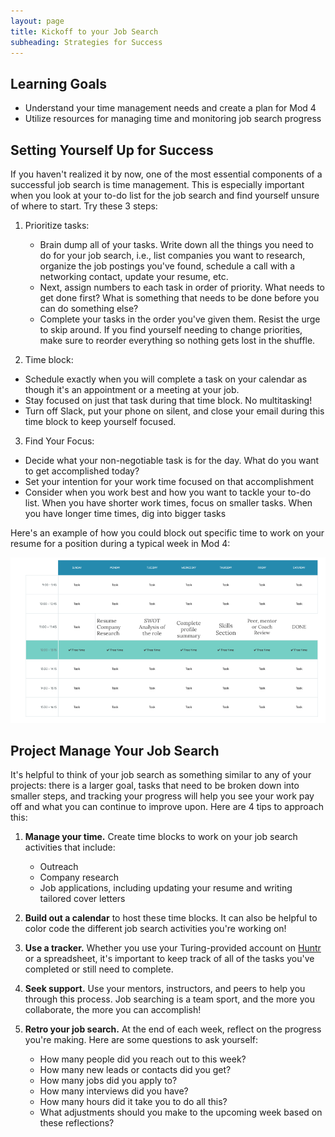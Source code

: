 ```yaml
---
layout: page
title: Kickoff to your Job Search
subheading: Strategies for Success
---
```


## Learning Goals
* Understand your time management needs and create a plan for Mod 4
* Utilize resources for managing time and monitoring job search progress

## Setting Yourself Up for Success
If you haven't realized it by now, one of the most essential components of a successful job search is time management. This is especially important when you look at your to-do list for the job search and find yourself unsure of where to start. Try these 3 steps:

1. Prioritize tasks:

   * Brain dump all of your tasks. Write down all the things you need to do for your job search, i.e., list companies you want to research, organize the job postings you've found, schedule a call with a networking contact, update your resume, etc.
   * Next, assign numbers to each task in order of priority. What needs to get done first? What is something that needs to be done before you can do something else?
   * Complete your tasks in the order you've given them. Resist the urge to skip around. If you find yourself needing to change priorities, make sure to reorder everything so nothing gets lost in the shuffle. 

2. Time block:

  * Schedule exactly when you will complete a task on your calendar as though it's an appointment or a meeting at your job.
  * Stay focused on just that task during that time block. No multitasking!
  * Turn off Slack, put your phone on silent, and close your email during this time block to keep yourself focused.

3. Find Your Focus:

  * Decide what your non-negotiable task is for the day. What do you want to get accomplished today?
  * Set your intention for your work time focused on that accomplishment
  * Consider when you work best and how you want to tackle your to-do list. When you have shorter work times, focus on smaller tasks. When you have longer time times, dig into bigger tasks

Here's an example of how you could block out specific time to work on your resume for a position during a typical week in Mod 4:

![Resume Time Blocking Chart](/images/Resume%20Time%20Blocking%20Example.png)

## Project Manage Your Job Search
It's helpful to think of your job search as something similar to any of your projects: there is a larger goal, tasks that need to be broken down into smaller steps, and tracking your progress will help you see your work pay off and what you can continue to improve upon. Here are 4 tips to approach this:

1. **Manage your time.** Create time blocks to work on your job search activities that include:
    * Outreach 
    * Company research
    * Job applications, including updating your resume and writing tailored cover letters

2. **Build out a calendar** to host these time blocks. It can also be helpful to color code the different job search activities you're working on!

3. **Use a tracker.** Whether you use your Turing-provided account on [Huntr](https://huntr.co/) or a spreadsheet, it's important to keep track of all of the tasks you've completed or still need to complete. 

4. **Seek support.** Use your mentors, instructors, and peers to help you through this process. Job searching is a team sport, and the more you collaborate, the more you can accomplish!

5. **Retro your job search.** At the end of each week, reflect on the progress you're making. Here are some questions to ask yourself:

    * How many people did you reach out to this week?
    * How many new leads or contacts did you get?
    * How many jobs did you apply to? 
    * How many interviews did you have?
    * How many hours did it take you to do all this?
    * What adjustments should you make to the upcoming week based on these reflections? 

